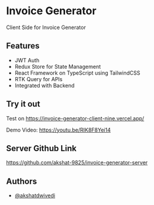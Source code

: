 # Invoice Generator

Client Side for Invoice Generator

## Features

- JWT Auth
- Redux Store for State Management
- React Framework on TypeScript using TailwindCSS
- RTK Query for APIs
- Integrated with Backend

## Try it out

Test on https://invoice-generator-client-nine.vercel.app/

Demo Video: https://youtu.be/RIK8F8Yei14

## Server Github Link

https://github.com/akshat-9825/invoice-generator-server

## Authors

- [@akshatdwivedi](https://www.github.com/akshat-9825)
